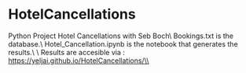 # HotelCancellations
Python Project Hotel Cancellations with Seb Boch\\
Bookings.txt is the database.\\
Hotel_Cancellation.ipynb is the notebook that generates the results.\\
\\
Results are accesible via : https://yeljai.github.io/HotelCancellations/\\
